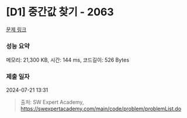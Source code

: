 # [D1] 중간값 찾기 - 2063 

[문제 링크](https://swexpertacademy.com/main/code/problem/problemDetail.do?contestProbId=AV5QPsXKA2UDFAUq) 

### 성능 요약

메모리: 21,300 KB, 시간: 144 ms, 코드길이: 526 Bytes

### 제출 일자

2024-07-21 13:31



> 출처: SW Expert Academy, https://swexpertacademy.com/main/code/problem/problemList.do